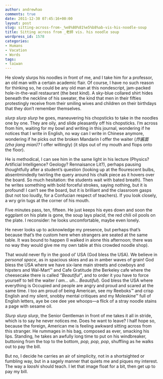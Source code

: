 ```yaml
---
author: andrewhao
comments: true
date: 2011-12-30 07:45:16+00:00
layout: post
slug: sitting-across-from-_%e8%80%81%e5%b8%ab-vis-his-noodle-soup
title: Sitting across from _老師 vis. his noodle soup
wordpress_id: 1578
categories:
- Humans
- Vacation
- Words
tags:
- taiwan
---
```


He slowly slurps his noodles in front of me, and I take him for a professor, an old man with a certain academic flair. Of course, I have no such reason for thinking so, he could be any old man at this nondescript, jam-packed hole-in-the-wall restaurant (the best kind). A sky-blue collared shirt hides beneath the neckline of his sweater, the kind that men in their fifties protestingly receive from their smiling wives and children on their birthdays that they don’t remember themselves.

_slurp slurp slurp_ he goes, maneuvering his chopsticks to take in the noodles one by one. They are oily, and slide pleasantly off his chopsticks. I’m across from him, waiting for my bowl and writing in this journal, wondering if he notices that I write in English, no way can I write in Chinese anymore, wondering if he picks out the broken Mandarin I offer the waiter (_炸酱面 (zha jiang mian)?_ I offer wiltingly) (it slips out of my mouth and flops onto the floor).

He is methodical, I can see him in the same light in his lecture (Physics? Artificial Intelligence? Geology? Rennaisance Lit?), perhaps pausing thoughtfully after a student’s question (looking up at the flourescent bulbs, absentmindedly twirling the query around his chalk piece as it hovers over the board. So much hesitation: the students wait with bated breath). Then he writes something with bold forceful strokes, saying nothing, but it is profound! I can’t see the board, but it is brilliant and the classroom gasps (but not too loudly, for a Confucian respect of teachers). If you look closely, a wry grin tugs at the corner of his mouth.

Five minutes pass, ten, fifteen. He just keeps his eyes down and soon the eggplant on his plate is gone, the soup lays placid, the red chili oil pools on the plate. I reconsider: he looks uncomfortable, maybe even lonely.

He never looks up to acknowledge my presence, but perhaps that’s because that’s the custom here when strangers are seated at the same table. It was bound to happen (I walked in alone this afternoon; there was no way they would give me my own table at this crowded noodle shop).

That would never fly in the good ol’ USA (God bless the USA). We believe in _personal space_, as in spacious skies and as in amber waves of grain! God bless the USA where we have six-lane main streets and cowboys and hipsters and Wal-Mart™ and Cafe Gratitude (the Berkeley cafe where the cheesecake there is called _“Beautiful”_, and to order it you have to force yourself to tell the waiter _I am… uh… Beautiful_). God bless the USA where everything is Occupied and people are angry and proud and scared at the same time. I too am proud of being American, see my Reeboks™ and crisp English and my silent, snobby mental critiques and my Moleskine™ full of English letters, aye be cee dee yee whoops—a flick of a stray noodle stains a page with sesame oil.

_Slurp slurp slurp_, the Senior Gentleman in front of me takes it all in stride, which is to say he never notices me. Does he want to leave? I half hope so, because the foreign, American me is feeling awkward sitting across from this stranger. He rummages in his bag, composed as ever, smacking his lips. Standing, he takes an awfully long time to put on his windbreaker, buttoning from the top to the bottom, _pop, pop, pop_, shuffling as he walks out to pay the bill.

But no, I decide he carries an air of simplicity, not in a shortsighted or fumbling way, but in a sagely manner that quiets me and piques my interest. The way a _laoshi_ should teach. I let that image float for a bit, then get up to pay my bill.
